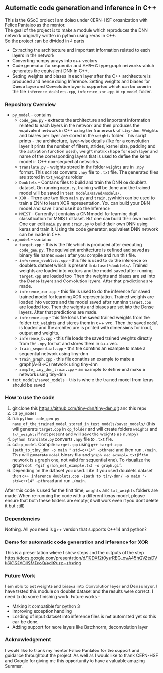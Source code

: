 ## Automatic code generation and inference in C++

This is the GSoC project I am doing under CERN-HSF organization with Felice Pantaleo as the mentor.   
The goal of the project is to make a module which reproduces the DNN network originally written in python using keras in C++.     
So the project can be divided in 4 parts     
* Extracting the architecture and important information related to each layers in the network  
* Converting numpy arrays into c++ vectors  
* Code generator for sequential and A+B->C type graph networks which generates the equivalent DNN in C++. 
* Setting weights and biases in each layer after the C++ architecture is produced and hence doing Inference. Setting weights and biases for Dense layer and Convolution layer is supported which can be seen in the file `inference_doublets.cpp`, `inference_xor.cpp` in `cp_model` folder.   

### Repository Overview
* `py_model` - contains  
  * `code_gen.py` - extracts the architecture and important information related to each layers in the network and then produces the equivalent network in C++ using the framework of `tiny-dnn`. Weights and biases per layer are stored in the `weights` folder. This script prints - the architecture, layer-wise details (like for a convolution layer it prints the number of filters, strides, kernel size, padding and the activation function used), weight matrix shape for each layer and name of the corresponding layers that is used to define the keras model in C++ non-sequential networks.   
  * `translate.py` - weights stored in the folder `weights` are in `.npy` format. This scripts converts `.npy` file to `.txt` file. The generated files are stored in `txt_weights` folder  
  * `Doublets` - Contains files to build and train the DNN on doublets dataset. On running `main.py`, training will be done and the trained model will be saved in `test_models/saved/models/`.
  * `XOR` - There are two files `main.py` and `train.py`which can be used to train a DNN to learn XOR representation. You can build your DNN model and save it and use it do the Inference
  * `MNIST` - Currently it contains a CNN model for learning digit classification for MNIST dataset. But one can build their own model. One can edit `main.py` and `train.py` to build their own DNN using keras and train it. Using the code generator, equivalent DNN network can be made in C++.    
* `cp_model` - contains 
  * `target.cpp` - this is the file which is produced after executing `code_gen.py`. The equivalent architecture is defined and saved as binary file named `model` after you compile and run this file.
  * `inference_doublets.cpp` - this file is used to do the inference on doublets dataset which is present in `dataset/doublets/`. Trained weights are loaded into vectors and the model saved after running `target.cpp` are loaded too. Then the weights and biases are set into the Dense layers and Convolution layers. After that predictions are made.
  * `inference_xor.cpp` - this file is used to do the inference for saved trained model for learning XOR representation. Trained weights are loaded into vectors and the model saved after running `target.cpp` are loaded too. Then the weights and biases are set into the Dense layers. After that predictions are made.
  * `inference.cpp` - this file loads the saved trained weights from the folder `txt_weights` and stores them in c++ vec. Then the saved `model` is loaded and the architecture is printed with dimensions for input, output and weights. 
  * `inference_b.cpp` - this file loads the saved trained weights directly from the `.npy` format and stores them in c++ vec.
  * `train_sequential.cpp` - this file conatins an example to make a sequential network using tiny-dnn 
  * `train_graph.cpp` - this file conatins an example to make a graph(A+B->C) network using tiny-dnn
  * `sample_tiny_dnn_train.cpp` - an example to define and make a network using tiny-dnn
* `test_models/saved_models` - this is where the trained model from keras should be saved

### How to use the code
1) git clone this https://github.com/tiny-dnn/tiny-dnn.git and this repo
2) `cd py_model`
3) run `python code_gen.py name_of_the_trained_model_stored_in_test_models/saved_models/`  (this will generate `target.cpp` in `cp_folder` and will create folders `weights` and `txt_weights` if not present and will save the weights as numpy)
4) `python translate.py`  converts `.npy` file to `.txt` file. 
5) cd `cp_model`. Compile `target.cpp` using `g++ target.cpp -Ipath_to_tiny_dnn -o main "-std=c++14" -pthread` and then run `./main`. This will generate `model` binary file and `graph_net_example.txt`(if the network is a graph one, not valid for sequential one). To visualize the graph `dot -Tgif graph_net_example.txt -o graph.gif`. 
6) Depending on the dataset you used. Like if you used doublets dataset then `g++ inference_doublets.cpp -Ipath_to_tiny-dnn/ -o main "-std=c++14" -pthread` and run `./main`.

After this code is used for the first time, `weights` and `txt_weights` folders are made. When re-running the code with a different keras model, please ensure that both these folders are empty( it will work even if you dont delete it but still)  


### Dependencies 
Nothing. All you need is g++ version that supports C++14 and python2

### Demo for automatic code generation and inference for XOR
This is a presentation where I show steps and the outputs of the step https://docs.google.com/presentation/d/1QDXf2t0ysrREG_owA45hQVZtsDVk6iOS8XQIlSMEsoQ/edit?usp=sharing

### Future Work
I am able to set weights and biases into Convolution layer and Dense layer. I have tested this module on doublet dataset and the results were correct. I need to do some finishing work.
 Future works -  
* Making it compatible for python 3
* Improving exception handling
* Loading of input dataset into inference files is not automated yet so this can be done. 
* Adding support for more layers like Batchnorm, deconvolution layer

### Acknowledgement
I would like to thank my mentor Felice Pantaleo for the support and guidance throughtout the project. As well as I would like to thank CERN-HSF and Google for giving me this opportunity to have a valuable,amazing Summer.
